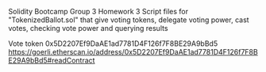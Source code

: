 Solidity Bootcamp Group 3 Homework 3
Script files for "TokenizedBallot.sol" that give voting tokens, delegate voting power, cast votes, checking vote power and querying results

Vote token 0x5D2207Ef9DaAE1ad7781D4F126f7F8BE29A9bBd5
https://goerli.etherscan.io/address/0x5D2207Ef9DaAE1ad7781D4F126f7F8BE29A9bBd5#readContract

